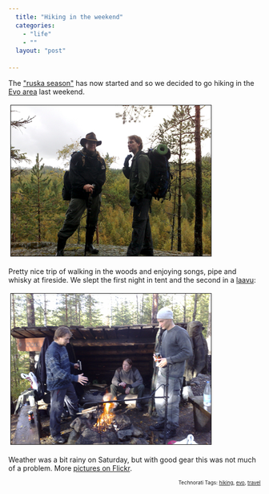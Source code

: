 ```yaml
---
  title: "Hiking in the weekend"
  categories: 
    - "life"
    - ""
  layout: "post"

---
```

The <a href="http://en.wikipedia.org/wiki/Autumn_leaf_color">"ruska season"</a> has now started and so we decided to go hiking in the <a href="http://www.luontoon.fi/page.asp?Section=5510">Evo area</a> last weekend.

<img src="/files/15092007434.jpg" height="300" width="400" border="1" hspace="4" vspace="4" alt="On Hakovuori" title="On Hakovuori" /><span style="font-size:0pt;">

</span>Pretty nice trip of walking in the woods and enjoying songs, pipe and whisky at fireside. We slept the first night in tent and the second in a <a href="http://en.wikipedia.org/wiki/Lean-to#Laavu">laavu</a>:

<img src="/files/15092007440.jpg" height="300" width="400" border="1" hspace="4" vspace="4" alt="First bite" title="First bite" /><span style="font-size:0pt;">

</span>Weather was a bit rainy on Saturday, but with good gear this was not much of a problem. More <a href="http://www.flickr.com/photos/bergie/sets/72157602045266843/">pictures on Flickr</a>.

<p style="text-align:right;font-size:10px;">Technorati Tags: <a href="http://www.technorati.com/tag/hiking" rel="tag">hiking</a>, <a href="http://www.technorati.com/tag/evo" rel="tag">evo</a>, <a href="http://www.technorati.com/tag/travel" rel="tag">travel</a></p>